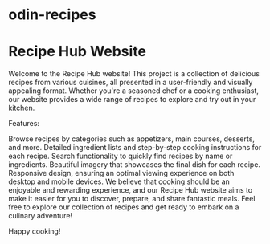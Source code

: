 # odin-recipes
# Recipe Hub Website
Welcome to the Recipe Hub website! This project is a collection of delicious recipes from various cuisines, all presented in a user-friendly and visually appealing format. Whether you're a seasoned chef or a cooking enthusiast, our website provides a wide range of recipes to explore and try out in your kitchen.

Features:

Browse recipes by categories such as appetizers, main courses, desserts, and more.
Detailed ingredient lists and step-by-step cooking instructions for each recipe.
Search functionality to quickly find recipes by name or ingredients.
Beautiful imagery that showcases the final dish for each recipe.
Responsive design, ensuring an optimal viewing experience on both desktop and mobile devices.
We believe that cooking should be an enjoyable and rewarding experience, and our Recipe Hub website aims to make it easier for you to discover, prepare, and share fantastic meals. Feel free to explore our collection of recipes and get ready to embark on a culinary adventure!

Happy cooking!